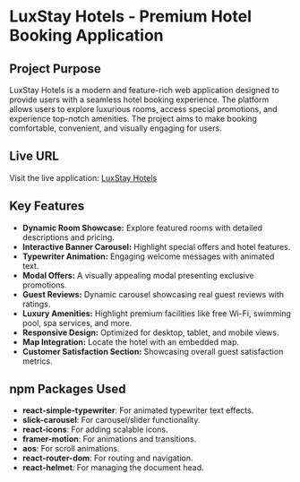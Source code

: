# LuxStay Hotels - Premium Hotel Booking Application

## Project Purpose
LuxStay Hotels is a modern and feature-rich web application designed to provide users with a seamless hotel booking experience. The platform allows users to explore luxurious rooms, access special promotions, and experience top-notch amenities. The project aims to make booking comfortable, convenient, and visually engaging for users.

## Live URL
Visit the live application: [LuxStay Hotels](https://hotel-managemet.web.app/)

## Key Features
- **Dynamic Room Showcase:** Explore featured rooms with detailed descriptions and pricing.
- **Interactive Banner Carousel:** Highlight special offers and hotel features.
- **Typewriter Animation:** Engaging welcome messages with animated text.
- **Modal Offers:** A visually appealing modal presenting exclusive promotions.
- **Guest Reviews:** Dynamic carousel showcasing real guest reviews with ratings.
- **Luxury Amenities:** Highlight premium facilities like free Wi-Fi, swimming pool, spa services, and more.
- **Responsive Design:** Optimized for desktop, tablet, and mobile views.
- **Map Integration:** Locate the hotel with an embedded map.
- **Customer Satisfaction Section:** Showcasing overall guest satisfaction metrics.

## npm Packages Used
- **react-simple-typewriter**: For animated typewriter text effects.
- **slick-carousel**: For carousel/slider functionality.
- **react-icons**: For adding scalable icons.
- **framer-motion**: For animations and transitions.
- **aos**: For scroll animations.
- **react-router-dom**: For routing and navigation.
- **react-helmet**: For managing the document head.



